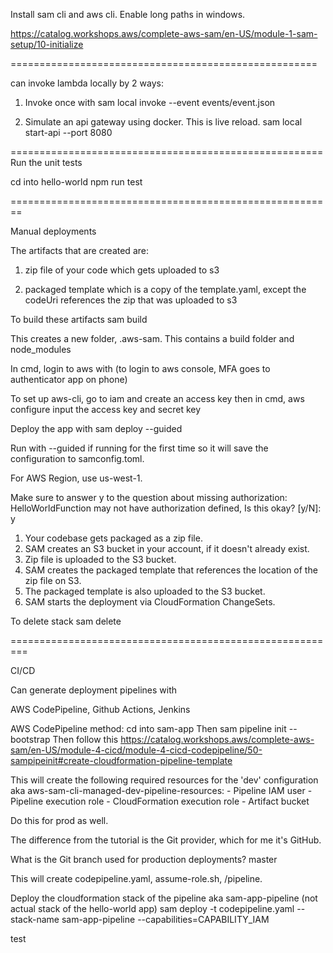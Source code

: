 Install sam cli and aws cli.
Enable long paths in windows.

https://catalog.workshops.aws/complete-aws-sam/en-US/module-1-sam-setup/10-initialize

=====================================================

can invoke lambda locally by 2 ways:

1. Invoke once with
  sam local invoke --event events/event.json

2. Simulate an api gateway using docker. This is live reload.
  sam local start-api --port 8080

======================================================
Run the unit tests

cd into hello-world
  npm run test

========================================================

Manual deployments

The artifacts that are created are:

1. zip file of your code which gets uploaded to s3

2. packaged template which is a copy of the template.yaml, except the codeUri references the zip that was uploaded to s3

To build these artifacts
  sam build

This creates a new folder, .aws-sam. This contains a build folder and node_modules

In cmd, login to aws with (to login to aws console, MFA goes to authenticator app on phone)

To set up aws-cli, go to iam and create an access key
then in cmd, 
  aws configure
input the access key and secret key

Deploy the app with
  sam deploy --guided

Run with --guided if running for the first time so it will save the configuration to samconfig.toml.

For AWS Region, use us-west-1.

Make sure to answer y to the question about missing authorization: HelloWorldFunction may not have authorization defined, Is this okay? [y/N]: y

  1. Your codebase gets packaged as a zip file.
  2. SAM creates an S3 bucket in your account, if it doesn't already exist.
  3. Zip file is uploaded to the S3 bucket.
  4. SAM creates the packaged template that references the location of the zip file on S3.
  5. The packaged template is also uploaded to the S3 bucket.
  6. SAM starts the deployment via CloudFormation ChangeSets.

To delete stack
  sam delete


=========================================================

CI/CD

Can generate deployment pipelines with

AWS CodePipeline, Github Actions, Jenkins

AWS CodePipeline method:
cd into sam-app
Then
  sam pipeline init --bootstrap
Then follow this
  https://catalog.workshops.aws/complete-aws-sam/en-US/module-4-cicd/module-4-cicd-codepipeline/50-sampipeinit#create-cloudformation-pipeline-template

This will create the following required resources for the 'dev' configuration aka aws-sam-cli-managed-dev-pipeline-resources:
        - Pipeline IAM user
        - Pipeline execution role
        - CloudFormation execution role
        - Artifact bucket

Do this for prod as well.

The difference from the tutorial is the Git provider, which for me it's GitHub.

What is the Git branch used for production deployments? master

This will create codepipeline.yaml, assume-role.sh, /pipeline.

Deploy the cloudformation stack of the pipeline aka sam-app-pipeline (not actual stack of the hello-world app)
  sam deploy -t codepipeline.yaml --stack-name sam-app-pipeline --capabilities=CAPABILITY_IAM

test